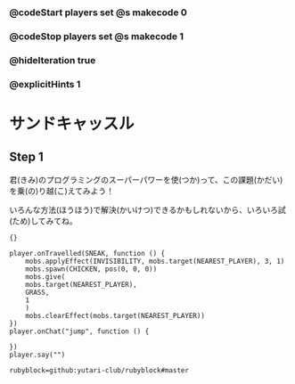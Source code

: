 ### @codeStart players set @s makecode 0
### @codeStop players set @s makecode 1

### @hideIteration true 
### @explicitHints 1


# サンドキャッスル
<!-- # Sandcastle! -->

## Step 1

君(きみ)のプログラミングのスーパーパワーを使(つか)って、この課題(かだい)を乗(の)り越(こ)えてみよう！<br>

いろんな方法(ほうほう)で解決(かいけつ)できるかもしれないから、いろいろ試(ため)してみてね。
<!-- Use your coding superpowers to overcome the challenges presented. Remember, there might be a lot of ways to solve them.  -->

```template
{}
``` 

```ghost
player.onTravelled(SNEAK, function () {
    mobs.applyEffect(INVISIBILITY, mobs.target(NEAREST_PLAYER), 3, 1)
    mobs.spawn(CHICKEN, pos(0, 0, 0))
    mobs.give(
    mobs.target(NEAREST_PLAYER),
    GRASS,
    1
    )
    mobs.clearEffect(mobs.target(NEAREST_PLAYER))
})
player.onChat("jump", function () {
	
})
player.say("")
```
```package
rubyblock=github:yutari-club/rubyblock#master
```